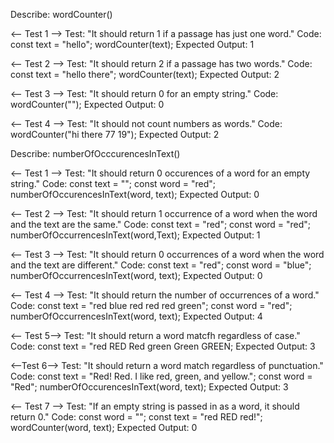 Describe: wordCounter()

<-- Test 1 -->
Test: "It should return 1 if a passage has just one word."
Code:
const text = "hello";
wordCounter(text);
Expected Output: 1

<-- Test 2 -->
Test: "It should return 2 if a passage has two words."
Code:
const text = "hello there";
wordCounter(text);
Expected Output: 2

<-- Test 3 -->
Test: "It should return 0 for an empty string."
Code: wordCounter("");
Expected Output: 0

<-- Test 4 -->
Test: "It should not count numbers as words."
Code: wordCounter("hi there 77 19");
Expected Output: 2

Describe: numberOfOcccurencesInText()

<-- Test 1 -->
Test: "It should return 0 occurences of a word for an empty string."
Code:
const text = "";
const word = "red";
numberOfOccurencesInText(word, text);
Expected Output: 0

<-- Test 2 -->
Test: "It should return 1 occurrence of a word when the word and the text are the same."
Code:
const text = "red";
const word = "red";
numberOfOccurrencesInText(word,Text);
Expected Output: 1

<-- Test 3 -->
Test: "It should return 0 occurrences of a word when the word and the text are different."
Code:
const text = "red";
const word = "blue";
numberOfOccurrencesInText(word, text);
Expected Output: 0

<-- Test 4 -->
Test: "It should return the number of occurrences of a word."
Code: 
const text = "red blue red red red green";
const word = "red";
numberOfOccurrencesInText(word, text);
Expected Output: 4

<-- Test 5-->
Test: "It should return a word matcfh regardless of case."
Code: 
const text = "red RED Red green Green GREEN;
Expected Output: 3

<--Test 6-->
Test: "It should return a word match regardless of punctuation."
Code:
const text = "Red! Red.  I like red, green, and yellow.";
const word = "Red";
numberOfOccurencesInText(word, text);
Expected Output: 3

<-- Test 7 -->
Test: "If an empty string is passed in as a word, it should return 0."
Code:
const word = "";
const text = "red RED red!";
wordCounter(word, text);
Expected Output: 0